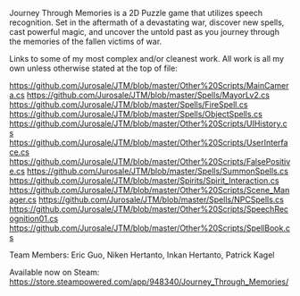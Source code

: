 Journey Through Memories is a 2D Puzzle game that utilizes speech recognition. Set in the aftermath of a devastating war, discover new spells, cast powerful magic, and uncover the untold past as you journey through the memories of the fallen victims of war.

Links to some of my most complex and/or cleanest work. All work is all my own unless otherwise stated at the top of file:

https://github.com/Jurosale/JTM/blob/master/Other%20Scripts/MainCamera.cs
https://github.com/Jurosale/JTM/blob/master/Spells/MayorLv2.cs
https://github.com/Jurosale/JTM/blob/master/Spells/FireSpell.cs
https://github.com/Jurosale/JTM/blob/master/Spells/ObjectSpells.cs
https://github.com/Jurosale/JTM/blob/master/Other%20Scripts/UIHistory.cs
https://github.com/Jurosale/JTM/blob/master/Other%20Scripts/UserInterface.cs
https://github.com/Jurosale/JTM/blob/master/Other%20Scripts/FalsePositive.cs
https://github.com/Jurosale/JTM/blob/master/Spells/SummonSpells.cs
https://github.com/Jurosale/JTM/blob/master/Spirits/Spirit_Interaction.cs
https://github.com/Jurosale/JTM/blob/master/Other%20Scripts/Scene_Manager.cs
https://github.com/Jurosale/JTM/blob/master/Spells/NPCSpells.cs
https://github.com/Jurosale/JTM/blob/master/Other%20Scripts/SpeechRecognition01.cs
https://github.com/Jurosale/JTM/blob/master/Other%20Scripts/SpellBook.cs

Team Members:
Eric Guo,
Niken Hertanto,
Inkan Hertanto,
Patrick Kagel

Available now on Steam:
https://store.steampowered.com/app/948340/Journey_Through_Memories/
